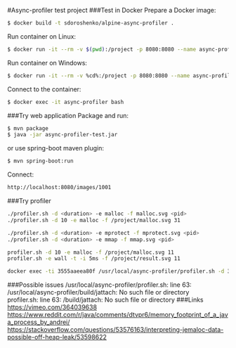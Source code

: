 #Async-profiler test project
###Test in Docker
Prepare a Docker image:
```bash
$ docker build -t sdoroshenko/alpine-async-profiler .
```
Run container on Linux:
```bash
$ docker run -it --rm -v $(pwd):/project -p 8080:8080 --name async-profiler sdoroshenko/alpine-async-profiler
```
Run container on Windows:
```bash
$ docker run -it --rm -v %cd%:/project -p 8080:8080 --name async-profiler sdoroshenko/alpine-async-profiler
```
Connect to the container:
```bash
$ docker exec -it async-profiler bash
```
###Try web application
Package and run:
```bash
$ mvn package
$ java -jar async-profiler-test.jar
```
or use spring-boot maven plugin:
```bash
$ mvn spring-boot:run
```
Connect:
```bash
http://localhost:8080/images/1001
```
###Try profiler
```bash
./profiler.sh -d <duration> -e malloc -f malloc.svg <pid>  
./profiler.sh -d 10 -e malloc -f /project/malloc.svg 31  

./profiler.sh -d <duration> -e mprotect -f mprotect.svg <pid>  
./profiler.sh -d <duration> -e mmap -f mmap.svg <pid>

profiler.sh -d 10 -e malloc -f /project/malloc.svg 11
profiler.sh -e wall -t -i 5ms -f /project/result.svg 11

docker exec -ti 3555aaeea80f /usr/local/async-profiler/profiler.sh -d 30 -o collapsed -e itimer -f /tmp/collapsed.txt 1
```
###Possible issues
/usr/local/async-profiler/profiler.sh: line 63: /usr/local/async-profiler/build/jattach: No such file or directory  
profiler.sh: line 63: /build/jattach: No such file or directory
###Links
https://vimeo.com/364039638   
https://www.reddit.com/r/java/comments/dtvpr6/memory_footprint_of_a_java_process_by_andrei/  
https://stackoverflow.com/questions/53576163/interpreting-jemaloc-data-possible-off-heap-leak/53598622   

